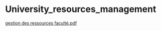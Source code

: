 # University_resources_management
[gestion des ressources faculté.pdf](https://github.com/ZaimAchraf/University_resources_management/files/9709223/gestion.des.ressources.faculte.pdf)
